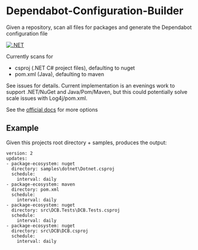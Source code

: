 # Dependabot-Configuration-Builder
Given a repository, scan all files for packages and generate the Dependabot configuration file

[![.NET](https://github.com/samsmithnz/Dependabot-Configuration-Builder/actions/workflows/dotnet.yml/badge.svg)](https://github.com/samsmithnz/Dependabot-Configuration-Builder/actions/workflows/dotnet.yml)

Currently scans for
- csproj (.NET C# project files), defaulting to nuget
- pom.xml (Java), defaulting to maven

See issues for details. Current implementation is an evenings work to support .NET/NuGet and Java/Pom/Maven, but this could potentially solve scale issues with Log4j/pom.xml.

See the [official docs](https://docs.github.com/en/code-security/supply-chain-security/keeping-your-dependencies-updated-automatically/configuration-options-for-dependency-updates) for more options

## Example

Given this projects root directory + samples, produces the output:
```
version: 2
updates:
- package-ecosystem: nuget
  directory: samples\dotnet\Dotnet.csproj
  schedule:
    interval: daily
- package-ecosystem: maven
  directory: pom.xml
  schedule:
    interval: daily
- package-ecosystem: nuget
  directory: src\DCB.Tests\DCB.Tests.csproj
  schedule:
    interval: daily
- package-ecosystem: nuget
  directory: src\DCB\DCB.csproj
  schedule:
    interval: daily
